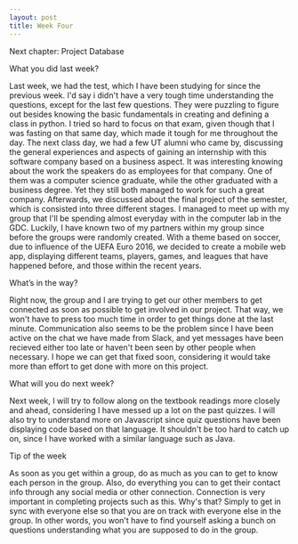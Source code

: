 ```yaml
---
layout: post
title: Week Four
---
```

Next chapter: Project Database

What you did last week?

Last week, we had the test, which I have been studying for since the previous week. I'd say i didn't have a very tough time understanding the questions, except for the last few questions. They were puzzling to figure out besides knowing the basic fundamentals in creating and defining a class in python. I tried so hard to focus on that exam, given though that I was fasting on that same day, which made it tough for me throughout the day. The next class day, we had a few UT alumni who came by, discussing the general experiences and aspects of gaining an internship with this software company based on a business aspect. It was interesting knowing about the work the speakers do as employees for that company. One of them was a computer science graduate, while the other graduated with a business degree. Yet they still both managed to work for such a great company. Afterwards, we discussed about the final project of the semester, which is consisted into three different stages. I managed to meet up with my group that I'll be spending almost everyday with in the computer lab in the GDC. Luckily, I have known two of my partners within my group since before the groups were randomly created. With a theme based on soccer, due to influence of the UEFA Euro 2016, we decided to create a mobile web app, displaying different teams, players, games, and leagues that have happened before, and those within the recent years.   

What’s in the way?

Right now, the group and I are trying to get our other members to get connected as soon as possible to get involved in our project. That way, we won't have to press too much time in order to get things done at the last minute. Communication also seems to be the problem since I have been active on the chat we have made from Slack, and yet messages have been recieved either too late or haven't been seen by other people when necessary. I hope we can get that fixed soon, considering it would take more than effort to get done with more on this project.

What will you do next week?

Next week, I will try to follow along on the textbook readings more closely and ahead, considering I have messed up a lot on the past quizzes. I will also try to understand more on Javascript since quiz questions have been displaying code based on that language. It shouldn't be too hard to catch up on, since I have worked with a similar language such as Java.

Tip of the week

As soon as you get within a group, do as much as you can to get to know each person in the group. Also, do everything you can to get their contact info through any social media or other connection. Connection is very important in completing projects such as this. Why's that? Simply to get in sync with everyone else so that you are on track with everyone else in the group. In other words, you won't have to find yourself asking a bunch on questions understanding what you are supposed to do in the group.
